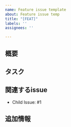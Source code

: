 ```yaml
---
name: Feature issue template
about: Feature issue temp
title: "[FEAT]"
labels: ''
assignees: ''

---
```


## 概要

## タスク

## 関連するissue
- Child Issue: #1

## 追加情報
